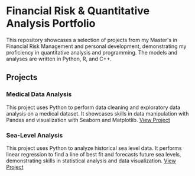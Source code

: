# Financial Risk & Quantitative Analysis Portfolio
This repository showcases a selection of projects from my Master's in Financial Risk Management and personal development, demonstrating my proficiency in quantitative analysis and programming. The models and analyses are written in Python, R, and C++.
## Projects
### Medical Data Analysis 
This project uses Python to perform data cleaning and exploratory data analysis on a medical dataset. It showcases skills in data manipulation with Pandas and visualization with Seaborn and Matplotlib.
[View Project](medical-data-analysis)

### Sea-Level Analysis
This project uses Python to analyze historical sea level data. It performs linear regression to find a line of best fit and forecasts future sea levels, demonstrating skills in statistical analysis and data visualization.
[View Project](sea-level-analysis)

